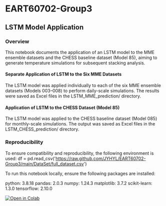 # EART60702-Group3

## LSTM Model Application
### Overview
This notebook documents the application of an LSTM model to the MME ensemble datasets and the CHESS baseline dataset (Model 85), aiming to generate temperature simulations for subsequent stacking analysis.

#### Separate Application of LSTM to the Six MME Datasets
The LSTM model was applied individually to each of the six MME ensemble datasets (Models 003–008) to perform daily-scale simulations. The results were saved as Excel files in the LSTM_MME_prediction/ directory.

#### Application of LSTM to the CHESS Dataset (Model 85)
The LSTM model was applied to the CHESS baseline dataset (Model 085) for monthly-scale simulations. The output was saved as Excel files in the LSTM_CHESS_prediction/ directory.

### Reproducibility
To ensure compatibility and reproducibility, the following environment is used:
df = pd.read_csv('https://raw.github.com/JYHYL/EART60702-Group3/main/DataSet/full_dataset.csv')


To run this notebook locally, ensure the following packages are installed:

python: 3.8.18
pandas: 2.0.3
numpy: 1.24.3
matplotlib: 3.7.2
scikit-learn: 1.3.0
tensorflow: 2.10.0


[![Open in Colab](https://colab.research.google.com/assets/colab-badge.svg)](
https://colab.research.google.com/github/JYHYL/EART60702-Group3/blob/LSTM_prediction/LSTM.ipynb)

